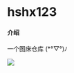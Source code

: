 # hshx123

#### 介绍
一个图床仓库 (*°▽°)ﾉ

![](https://gitee.com/hshx123/picplus/raw/master/207635@1590423678@2.png)